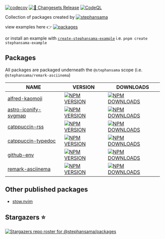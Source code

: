 [![codecov](https://codecov.io/github/stephansama/packages/graph/badge.svg)](https://codecov.io/github/stephansama/packages)
[![🦋 Changesets Release](https://github.com/stephansama/packages/actions/workflows/release.yml/badge.svg)](https://github.com/stephansama/packages/actions/workflows/release.yml)
[![CodeQL](https://github.com/stephansama/packages/actions/workflows/github-code-scanning/codeql/badge.svg)](https://github.com/stephansama/packages/actions/workflows/github-code-scanning/codeql)

Collection of packages created by [![stephansama](https://img.shields.io/github/followers/stephansama.svg?label=stephan%20Randle&logo=github)](https://github.com/stephansama/)

view examples here 👉 [![packages](https://pkg.pr.new/badge/stephansama/packages?style=flat&color=000&logoSize=auto)](https://pkg.pr.new/~/stephansama/packages)

or install an example with [`create-stephansama-example`](https://github.com/stephansama/packages/tree/main/packages/example)
i.e. `pnpm create stephansama-example`

## Packages

All packages are packaged underneath the `@stephansama` scope (i.e. `@stephansama/remark-asciinema`)

<!-- PKG:START -->
| NAME                                                                                                | VERSION                                                                                                                                                                                                     | DOWNLOADS                                                                                                                                                              |
| --------------------------------------------------------------------------------------------------- | ----------------------------------------------------------------------------------------------------------------------------------------------------------------------------------------------------------- | ---------------------------------------------------------------------------------------------------------------------------------------------------------------------- |
| [alfred-kaomoji](https://packages.stephansama.info/modules/_stephansama_alfred-kaomoji)             | [![NPM VERSION](https://img.shields.io/npm/v/%40stephansama%2Falfred-kaomoji?logo=npm&logoColor=red&color=211F1F&labelColor=211F1F)](https://www.npmjs.com/package/@stephansama/alfred-kaomoji)             | [![NPM DOWNLOADS](https://img.shields.io/npm/dw/@stephansama/alfred-kaomoji?labelColor=211F1F)](https://www.npmjs.com/package/@stephansama/alfred-kaomoji)             |
| [astro-iconify-svgmap](https://packages.stephansama.info/modules/_stephansama_astro-iconify-svgmap) | [![NPM VERSION](https://img.shields.io/npm/v/%40stephansama%2Fastro-iconify-svgmap?logo=npm&logoColor=red&color=211F1F&labelColor=211F1F)](https://www.npmjs.com/package/@stephansama/astro-iconify-svgmap) | [![NPM DOWNLOADS](https://img.shields.io/npm/dw/@stephansama/astro-iconify-svgmap?labelColor=211F1F)](https://www.npmjs.com/package/@stephansama/astro-iconify-svgmap) |
| [catppuccin-rss](https://packages.stephansama.info/modules/_stephansama_catppuccin-rss)             | [![NPM VERSION](https://img.shields.io/npm/v/%40stephansama%2Fcatppuccin-rss?logo=npm&logoColor=red&color=211F1F&labelColor=211F1F)](https://www.npmjs.com/package/@stephansama/catppuccin-rss)             | [![NPM DOWNLOADS](https://img.shields.io/npm/dw/@stephansama/catppuccin-rss?labelColor=211F1F)](https://www.npmjs.com/package/@stephansama/catppuccin-rss)             |
| [catppuccin-typedoc](https://packages.stephansama.info/modules/_stephansama_catppuccin-typedoc)     | [![NPM VERSION](https://img.shields.io/npm/v/%40stephansama%2Fcatppuccin-typedoc?logo=npm&logoColor=red&color=211F1F&labelColor=211F1F)](https://www.npmjs.com/package/@stephansama/catppuccin-typedoc)     | [![NPM DOWNLOADS](https://img.shields.io/npm/dw/@stephansama/catppuccin-typedoc?labelColor=211F1F)](https://www.npmjs.com/package/@stephansama/catppuccin-typedoc)     |
| [github-env](https://packages.stephansama.info/modules/_stephansama_github-env)                     | [![NPM VERSION](https://img.shields.io/npm/v/%40stephansama%2Fgithub-env?logo=npm&logoColor=red&color=211F1F&labelColor=211F1F)](https://www.npmjs.com/package/@stephansama/github-env)                     | [![NPM DOWNLOADS](https://img.shields.io/npm/dw/@stephansama/github-env?labelColor=211F1F)](https://www.npmjs.com/package/@stephansama/github-env)                     |
| [remark-asciinema](https://packages.stephansama.info/modules/_stephansama_remark-asciinema)         | [![NPM VERSION](https://img.shields.io/npm/v/%40stephansama%2Fremark-asciinema?logo=npm&logoColor=red&color=211F1F&labelColor=211F1F)](https://www.npmjs.com/package/@stephansama/remark-asciinema)         | [![NPM DOWNLOADS](https://img.shields.io/npm/dw/@stephansama/remark-asciinema?labelColor=211F1F)](https://www.npmjs.com/package/@stephansama/remark-asciinema)         |
<!-- PKG:END -->

## Other published packages

- [stow.nvim](https://github.com/stephansama/stow.nvim)

## Stargazers ⭐

[![Stargazers repo roster for @stephansama/packages](https://reporoster.com/stars/stephansama/packages)](https://github.com/stephansama/packages/stargazers)
